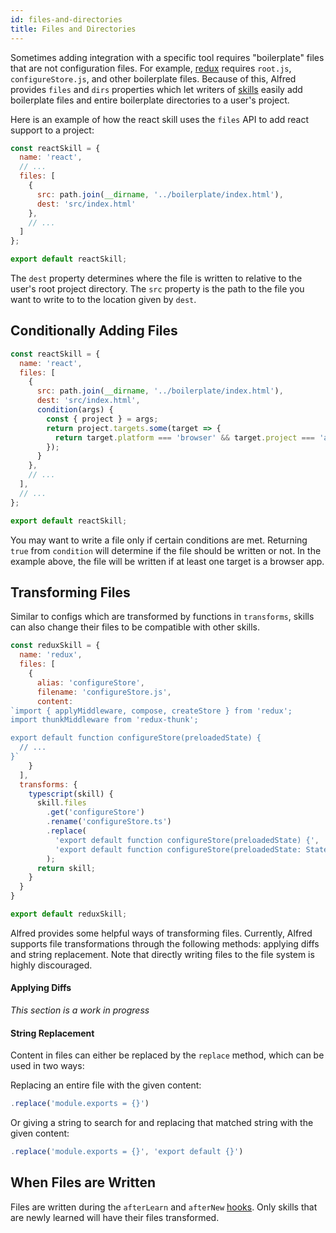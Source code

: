 ```yaml
---
id: files-and-directories
title: Files and Directories
---
```


Sometimes adding integration with a specific tool requires "boilerplate" files that are not configuration files. For example, [redux](https://redux.js.org/) requires `root.js`, `configureStore.js`, and other boilerplate files. Because of this, Alfred provides `files` and `dirs` properties which let writers of [skills](skills) easily add boilerplate files and entire boilerplate directories to a user's project.

Here is an example of how the react skill uses the `files` API to add react support to a project:

```js
const reactSkill = {
  name: 'react',
  // ...
  files: [
    {
      src: path.join(__dirname, '../boilerplate/index.html'),
      dest: 'src/index.html'
    },
    // ...
  ]
};

export default reactSkill;
```

The `dest` property determines where the file is written to relative to the user's root project directory. The `src` property is the path to the file you want to write to to the location given by `dest`.

## Conditionally Adding Files

```js {7-12}
const reactSkill = {
  name: 'react',
  files: [
    {
      src: path.join(__dirname, '../boilerplate/index.html'),
      dest: 'src/index.html',
      condition(args) {
        const { project } = args;
        return project.targets.some(target => {
          return target.platform === 'browser' && target.project === 'app';
        });
      }
    },
    // ...
  ],
  // ...
};

export default reactSkill;
```

You may want to write a file only if certain conditions are met. Returning `true` from `condition` will determine if the file should be written or not. In the example above, the file will be written if at least one target is a browser app.

## Transforming Files

Similar to configs which are transformed by functions in `transforms`, skills can also change their files to be compatible with other skills.

```js {18-24}
const reduxSkill = {
  name: 'redux',
  files: [
    {
      alias: 'configureStore',
      filename: 'configureStore.js',
      content:
`import { applyMiddleware, compose, createStore } from 'redux';
import thunkMiddleware from 'redux-thunk';

export default function configureStore(preloadedState) {
  // ...
}`
    }
  ],
  transforms: {
    typescript(skill) {
      skill.files
        .get('configureStore')
        .rename('configureStore.ts')
        .replace(
          'export default function configureStore(preloadedState) {',
          'export default function configureStore(preloadedState: State): Store {'
        );
      return skill;
    }
  }
}

export default reduxSkill;
```

Alfred provides some helpful ways of transforming files. Currently, Alfred supports file transformations through the following methods: applying diffs and string replacement. Note that directly writing files to the file system is highly discouraged.

#### Applying Diffs

*This section is a work in progress*

#### String Replacement

Content in files can either be replaced by the `replace` method, which can be used in two ways:

Replacing an entire file with the given content:

```js
.replace('module.exports = {}')
```

Or giving a string to search for and replacing that matched string with the given content:

```js
.replace('module.exports = {}', 'export default {}')
```

## When Files are Written

Files are written during the `afterLearn` and `afterNew` [hooks](skill-hooks). Only skills that are newly learned will have their files transformed.
